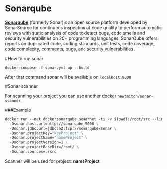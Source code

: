 # Sonarqube

<b>[Sonarqube](https://www.sonarqube.org)</b> (formerly Sonar)is an open source platform developed by SonarSource for continuous inspection of code quality to perform automatic reviews with static analysis of code to detect bugs, code smells and security vulnerabilities on 20+ programming languages. SonarQube offers reports on duplicated code, coding standards, unit tests, code coverage, code complexity, comments, bugs, and security vulnerabilities.

#How to run sonar
```
docker-compose -f sonar.yml up --build
```

After that command sonar will be available on ```localhost:9000```

#Sonar scanner

For scanning your project you can use another docker ```newtmitch/sonar-scanner```

###Example

```dockerfile
docker run --net dockersonarqube_sonarnet -ti -v $(pwd):/root/src --link dockersonarqube_sonarqube_1 newtmitch/sonar-scanner sonar-scanner \ 
  -Dsonar.host.url=http://sonarqube:9000 \
  -Dsonar.jdbc.url=jdbc:h2:tcp://sonarqube/sonar \
  -Dsonar.projectKey="keyProject" \
  -Dsonar.projectName="nameProject" \
  -Dsonar.projectVersion=1 \
  -Dsonar.projectBaseDir=/root/ \
  -Dsonar.sources=./src
```

Scanner will be used for project: **nameProject**
